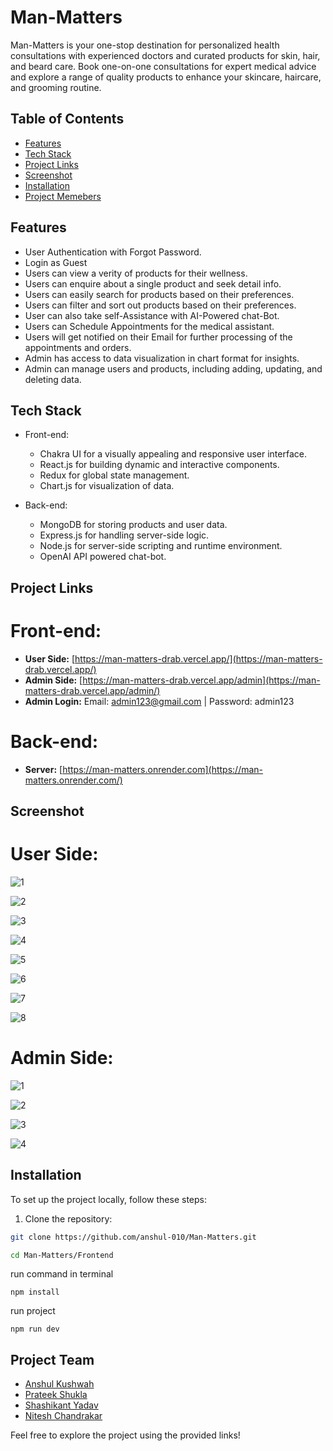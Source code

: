 
# Man-Matters 

Man-Matters is your one-stop destination for personalized health consultations with experienced doctors and curated products for skin, hair, and beard care. Book one-on-one consultations for expert medical advice and explore a range of quality products to enhance your skincare, haircare, and grooming routine.

## Table of Contents
- [Features](#features)
- [Tech Stack](#Tech-stack)
- [Project Links](#Project-links)
- [Screenshot](#Screenshot)
- [Installation](#installation)
- [Project Memebers](#Project-team)



## Features

- User Authentication with Forgot Password.
- Login as Guest
- Users can view a verity of products for their wellness.
- Users can enquire about a single product and seek detail info.
- Users can easily search for products based on their preferences.
- Users can filter and sort out products based on their preferences.
- User can also take self-Assistance with AI-Powered chat-Bot.
- Users can Schedule Appointments for the medical assistant.
- Users will get notified on their Email for further processing of the appointments and orders.
- Admin has access to data visualization in chart format for insights.
- Admin can manage users and products, including adding, updating, and deleting data.


## Tech Stack

- Front-end:
  - Chakra UI for a visually appealing and responsive user interface.
  - React.js for building dynamic and interactive components.
  - Redux for global state management.
  - Chart.js for visualization of data.

- Back-end:
  - MongoDB for storing products and user data.
  - Express.js for handling server-side logic.
  - Node.js for server-side scripting and runtime environment.
  - OpenAI API powered chat-bot.

## Project Links

# Front-end:

- **User Side:** [https://man-matters-drab.vercel.app/](https://man-matters-drab.vercel.app/)
- **Admin Side:** [https://man-matters-drab.vercel.app/admin](https://man-matters-drab.vercel.app/admin/)
- **Admin Login:** Email: admin123@gmail.com | Password: admin123

# Back-end:

- **Server:** [https://man-matters.onrender.com](https://man-matters.onrender.com/)

## Screenshot
# User Side:
![1](https://i.ibb.co/xhG0TjX/landing.png)

![2](https://i.ibb.co/HTcpBk7/product.png)

![3](https://i.ibb.co/gyJbx1k/signle-Product.png)

![4](https://i.ibb.co/k06Qcwt/appointment.png)

![5](https://i.ibb.co/zFZg9Kh/chat.png)

![6](https://i.ibb.co/gd7TZ93/cart.png)

![7](https://i.ibb.co/0FC5zYM/payment.png)

![8](https://i.ibb.co/dBbhL4M/order-Placed.png)


# Admin Side:
![1](https://i.ibb.co/GkqX5Gw/Admin-Landing.png)

![2](https://i.ibb.co/YL7vgNK/admin-dashboard.png)

![3](https://i.ibb.co/xCbpbWR/admins.png)

![4](https://i.ibb.co/W6g5ZdR/admin-CRUD.png)


## Installation
To set up the project locally, follow these steps:

1. Clone the repository:

```bash
git clone https://github.com/anshul-010/Man-Matters.git
```

```bash
cd Man-Matters/Frontend
```

run command in terminal
```
npm install
```

run project
```
npm run dev
```


## Project Team

- [Anshul Kushwah](https://github.com/anshul-010)
- [Prateek Shukla](https://github.com/prateekshuklaps0)
- [Shashikant Yadav](https://github.com/shashi310)
- [Nitesh Chandrakar](https://github.com/niteshchandrakar)

Feel free to explore the project using the provided links!

